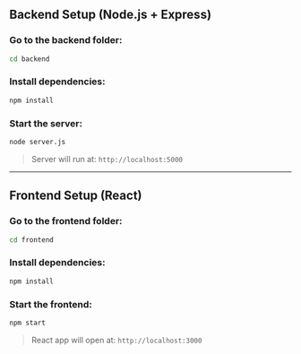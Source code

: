 ## **Backend Setup (Node.js + Express)**

### Go to the backend folder:

```bash
cd backend
```

### Install dependencies:

```bash
npm install
```

### Start the server:

```bash
node server.js
```

> Server will run at: `http://localhost:5000`

---

## **Frontend Setup (React)**

### Go to the frontend folder:

```bash
cd frontend
```

### Install dependencies:

```bash
npm install
```

### Start the frontend:

```bash
npm start
```

> React app will open at: `http://localhost:3000`

